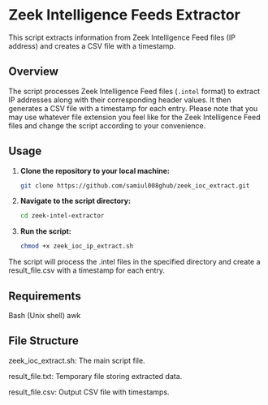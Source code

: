 # Zeek Intelligence Feeds Extractor

This script extracts information from Zeek Intelligence Feed files (IP address) and creates a CSV file with a timestamp.

## Overview

The script processes Zeek Intelligence Feed files (`.intel` format) to extract IP addresses along with their corresponding header values. It then generates a CSV file with a timestamp for each entry. Please note that you may use whatever file extension you feel like for the Zeek Intelligence Feed files and change the script according to your convenience.

## Usage

1. **Clone the repository to your local machine:**

   ```bash
   git clone https://github.com/samiul008ghub/zeek_ioc_extract.git


2. **Navigate to the script directory:**
   ```bash
   cd zeek-intel-extractor

3. **Run the script:**

   ```bash
   chmod +x zeek_ioc_ip_extract.sh

The script will process the .intel files in the specified directory and create a result_file.csv with a timestamp for each entry.

## Requirements
Bash (Unix shell)
awk

## File Structure
zeek_ioc_extract.sh: The main script file.

result_file.txt: Temporary file storing extracted data.

result_file.csv: Output CSV file with timestamps.

